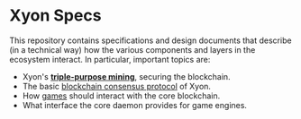 # Xyon Specs

This repository contains specifications and design documents that describe
(in a technical way) how the various components and layers in the ecosystem
interact.  In particular, important topics are:

* Xyon's [**triple-purpose mining**](mining.md), securing the blockchain.
* The basic [blockchain consensus protocol](blockchain.md) of Xyon.
* How [games](games.md) should interact with the core blockchain.
* What interface the core daemon provides for game engines.
